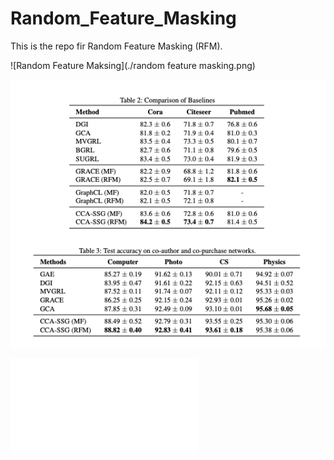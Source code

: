 # Random_Feature_Masking

This is the repo fir Random Feature Masking (RFM).

![Random Feature Maksing](./random feature masking.png)

![Performance of RFM](./performance.png)

![](example.pdf)
